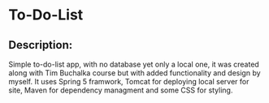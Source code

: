 # To-Do-List

## Description:
Simple to-do-list app, with no database yet only a local one, it was created along with Tim Buchalka course but with added functionality
and design by myself. It uses Spring 5 framwork, Tomcat for deploying local server for site, Maven for dependency managment and some CSS for styling.
